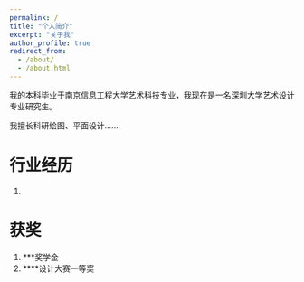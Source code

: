 ```yaml
---
permalink: /
title: "个人简介"
excerpt: "关于我"
author_profile: true
redirect_from: 
  - /about/
  - /about.html
---
```




我的本科毕业于南京信息工程大学艺术科技专业，我现在是一名深圳大学艺术设计专业研究生。

我擅长科研绘图、平面设计......

# 行业经历
1.


# 获奖
1. ***奖学金
2. ****设计大赛一等奖
